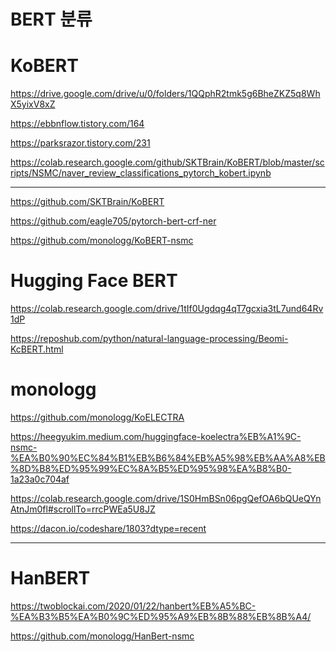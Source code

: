 # BERT 분류



# KoBERT

https://drive.google.com/drive/u/0/folders/1QQphR2tmk5g6BheZKZ5q8WhX5yixV8xZ

https://ebbnflow.tistory.com/164



https://parksrazor.tistory.com/231

https://colab.research.google.com/github/SKTBrain/KoBERT/blob/master/scripts/NSMC/naver_review_classifications_pytorch_kobert.ipynb



<hr>

https://github.com/SKTBrain/KoBERT

https://github.com/eagle705/pytorch-bert-crf-ner

https://github.com/monologg/KoBERT-nsmc





# Hugging Face BERT

https://colab.research.google.com/drive/1tIf0Ugdqg4qT7gcxia3tL7und64Rv1dP



https://reposhub.com/python/natural-language-processing/Beomi-KcBERT.html





# monologg

https://github.com/monologg/KoELECTRA





https://heegyukim.medium.com/huggingface-koelectra%EB%A1%9C-nsmc-%EA%B0%90%EC%84%B1%EB%B6%84%EB%A5%98%EB%AA%A8%EB%8D%B8%ED%95%99%EC%8A%B5%ED%95%98%EA%B8%B0-1a23a0c704af

https://colab.research.google.com/drive/1S0HmBSn06pgQefOA6bQUeQYnAtnJm0fl#scrollTo=rrcPWEa5U8JZ





https://dacon.io/codeshare/1803?dtype=recent



<hr>



# HanBERT

https://twoblockai.com/2020/01/22/hanbert%EB%A5%BC-%EA%B3%B5%EA%B0%9C%ED%95%A9%EB%8B%88%EB%8B%A4/

https://github.com/monologg/HanBert-nsmc